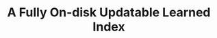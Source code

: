 ---
title: "A Fully On-disk Updatable Learned Index"
authors:
- Hai Lan
- admin
- Shane Culpepper
- Renata Borovica-Gajic
- Yu Dong

publication_types: ["1"]
publication: In *IEEE ICDE 2024*
publication_short: In *ICDE 2024*
publishDate: "2023-01-12"

abstract: 

#tags:
#- Source Themes
featured: true

links:
---